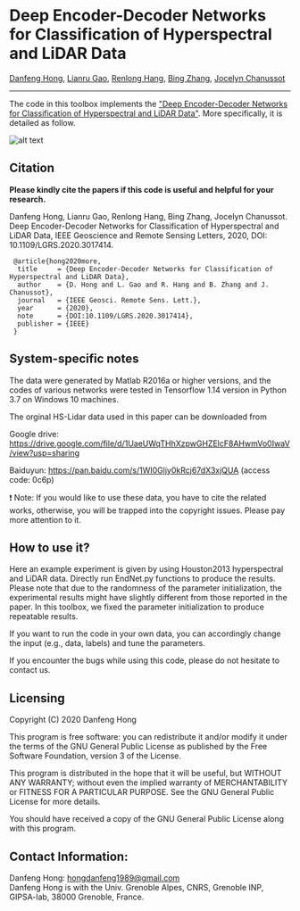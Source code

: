 # Deep Encoder-Decoder Networks for Classification of Hyperspectral and LiDAR Data

[Danfeng Hong](https://sites.google.com/view/danfeng-hong), [Lianru Gao](https://scholar.google.com/citations?hl=en&user=f6OnhtcAAAAJ), [Renlong Hang](https://www.researchgate.net/profile/Renlong_Hang2), [Bing Zhang](http://english.radi.cas.cn/Education/PhDS/201401/t20140109_115415.html), [Jocelyn Chanussot](http://jocelyn-chanussot.net/)

___________

The code in this toolbox implements the ["Deep Encoder-Decoder Networks for Classification of Hyperspectral and LiDAR Data"](https://ieeexplore.ieee.org/document/9179756). More specifically, it is detailed as follow.

![alt text](./Motivation.png)


Citation
---------------------

**Please kindly cite the papers if this code is useful and helpful for your research.**

Danfeng Hong, Lianru Gao, Renlong Hang, Bing Zhang, Jocelyn Chanussot. Deep Encoder-Decoder Networks for Classification of Hyperspectral and LiDAR Data, IEEE Geoscience and Remote Sensing Letters, 2020, DOI: 10.1109/LGRS.2020.3017414.

     @article{hong2020more,
      title     = {Deep Encoder-Decoder Networks for Classification of Hyperspectral and LiDAR Data},
      author    = {D. Hong and L. Gao and R. Hang and B. Zhang and J. Chanussot},
      journal   = {IEEE Geosci. Remote Sens. Lett.}, 
      year      = {2020},
      note      = {DOI:10.1109/LGRS.2020.3017414},
      publisher = {IEEE}
     }

System-specific notes
---------------------
The data were generated by Matlab R2016a or higher versions, and the codes of various networks were tested in Tensorflow 1.14 version in Python 3.7 on Windows 10 machines.

The orginal HS-Lidar data used in this paper can be downloaded from

Google drive: https://drive.google.com/file/d/1UaeUWqTHhXzpwGHZElcF8AHwmVo0IwaV/view?usp=sharing

Baiduyun: https://pan.baidu.com/s/1WI0Gljy0kRcj67dX3xjQUA (access code: 0c6p)

:exclamation: Note: If you would like to use these data, you have to cite the related works, otherwise, you will be trapped into the copyright issues. Please pay more attention to it.

How to use it?
---------------------
Here an example experiment is given by using Houston2013 hyperspectral and LiDAR data. Directly run EndNet.py functions to produce the results. Please note that due to the randomness of the parameter initialization, the experimental results might have slightly different from those reported in the paper. In this toolbox, we fixed the parameter initialization to produce repeatable results.

If you want to run the code in your own data, you can accordingly change the input (e.g., data, labels) and tune the parameters.

If you encounter the bugs while using this code, please do not hesitate to contact us.

Licensing
---------

Copyright (C) 2020 Danfeng Hong

This program is free software: you can redistribute it and/or modify it under the terms of the GNU General Public License as published by the Free Software Foundation, version 3 of the License.

This program is distributed in the hope that it will be useful, but WITHOUT ANY WARRANTY; without even the implied warranty of MERCHANTABILITY or FITNESS FOR A PARTICULAR PURPOSE. See the GNU General Public License for more details.

You should have received a copy of the GNU General Public License along with this program.

Contact Information:
--------------------

Danfeng Hong: hongdanfeng1989@gmail.com<br>
Danfeng Hong is with the Univ. Grenoble Alpes, CNRS, Grenoble INP, GIPSA-lab, 38000 Grenoble, France.
